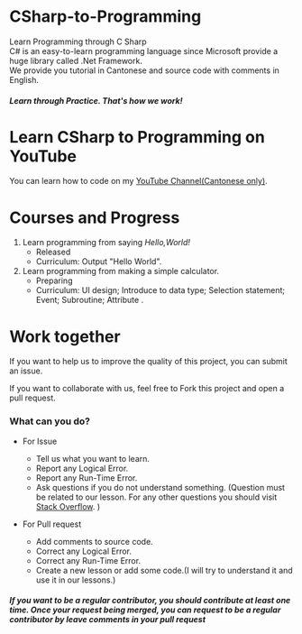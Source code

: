 # CSharp-to-Programming
Learn Programming through C Sharp<br/>
C# is an easy-to-learn programming language since Microsoft provide a huge library called .Net Framework.<br/>
We provide you tutorial in Cantonese and source code with comments in English.
##### Learn through Practice. That's how we work!

# Learn CSharp to Programming on YouTube
You can learn how to code on my [YouTube Channel(Cantonese only)](https://www.youtube.com/channel/UCXnU8m7TXF4n1hxf5XWxPCA).

# Courses and Progress
1. Learn programming from saying *Hello,World!*
   * Released
   * Curriculum: Output "Hello World".
2. Learn programming from making a simple calculator.
   * Preparing
   * Curriculum: UI design; Introduce to data type; Selection statement; Event; Subroutine; Attribute .

# Work together
If you want to help us to improve the quality of this project, you can submit an issue.

If you want to collaborate with us, feel free to Fork this project and open a pull request. 

### What can you do?
* For Issue
  * Tell us what you want to learn.
  * Report any Logical Error.
  * Report any Run-Time Error.
  * Ask questions if you do not understand something. (Question must be related to our lesson. For any other questions you should visit [Stack Overflow](https://stackoverflow.com/). )
  
* For Pull request
  * Add comments to source code.
  * Correct any Logical Error.
  * Correct any Run-Time Error.
  * Create a new lesson or add some code.(I will try to understand it and use it in our lessons.)
##### If you want to be a regular contributor, you should contribute at least one time. Once your request being merged, you can request to be a regular contributor by leave comments in your pull request
